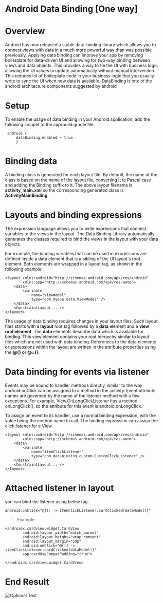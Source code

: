 # Android Data Binding [One way]

# Overview

Android has now released a stable data-binding library which allows you to connect views with data in a much more powerful way than was possible  previously. Applying data binding can improve your app by removing boilerplate for data-driven UI and allowing for two-way binding between views and data objects. This provides a way to tie the UI with business logic allowing the UI values to update automatically without manual intervention. This reduces lot of boilerplate code in your business logic that you usually write to sync the UI when new data is available. DataBinding is one of the android architecture components suggested by android


# Setup
To enable the usage of data binding in your Android application, add the following snippet to the app/build.gradle file.

```
 android {
     dataBinding.enabled = true
     }
```

# Binding data

A binding class is generated for each layout file. By default, the name of the class is based on the name of the layout file, converting it to Pascal case and adding the Binding suffix to it. The above layout filename is **activity_main.xml** so the corresponding generated class is **ActivityMainBinding**.

# Layouts and binding expressions

The expression language allows you to write expressions that connect variables to the views in the layout. The Data Binding Library automatically  generates the classes required to bind the views in the layout with your data objects.

For example, the binding variables that can be used in expressions are defined inside a data element that is a sibling of the UI layout's root element. Both elements are wrapped in a layout tag, as shown in the following example:

```
<layout xmlns:android="http://schemas.android.com/apk/res/android"
        xmlns:app="http://schemas.android.com/apk/res-auto">
    <data>
        <variable
            name="viewmodel"
            type="com.myapp.data.ViewModel" />
    </data>
    <ConstraintLayout... /> 
</layout>
```
The usage of data binding requires changes in your layout files. Such layout files starts with a **layout** root tag followed by a **data** element and a **view root element**. The **data** elements describe data which is available for binding. This view element contains your root hierarchy similar to layout files which are not used with data binding. References to the data elements or expressions within the layout are written in the attribute properties using the **@{} or @={}**.

# Data binding for events via listener

Events may be bound to handler methods directly, similar to the way android:onClick can be assigned to a method in the activity. Event attribute names are governed by the name of the listener method with a few exceptions. For example, View.OnLongClickListener has a method onLongClick(), so the attribute for this event is android:onLongClick.

To assign an event to its handler, use a normal binding expression, with the value being the method name to call. The binding expression can assign the click listener for a View.


```
<layout xmlns:android="http://schemas.android.com/apk/res/android"
        xmlns:app="http://schemas.android.com/apk/res-auto">
    <data>
        <variable
            name="itemClickListener"
            type="com.databinding.custom.CustomClickListener" />
    </data>
    <ConstraintLayout... /> 
</layout>
```
# Attached listener in layout
you can bind the listener using below tag.

```
android:onClick="@{() -> itemClickListener.cardClicked(dataModel)}"
```
> Example:
```
<androidx.cardview.widget.CardView
        android:layout_width="match_parent"
        android:layout_height="wrap_content"
        android:layout_margin="5dp"
        android:onClick="@{() -> itemClickListener.cardClicked(dataModel)}"
        app:cardUseCompatPadding="true">

</androidx.cardview.widget.CardView>
```

# End Result
![Optional Text](../master/data_binding.gif)
